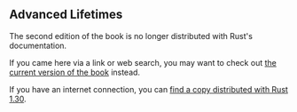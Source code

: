 ## Advanced Lifetimes

The second edition of the book is no longer distributed with Rust's documentation.

If you came here via a link or web search, you may want to check out [the current version of the book](../index.html) instead.

If you have an internet connection, you can [find a copy distributed with Rust 1.30](https://doc.rust-lang.org/1.30.0/book/second-edition/ch19-02-advanced-lifetimes.html).